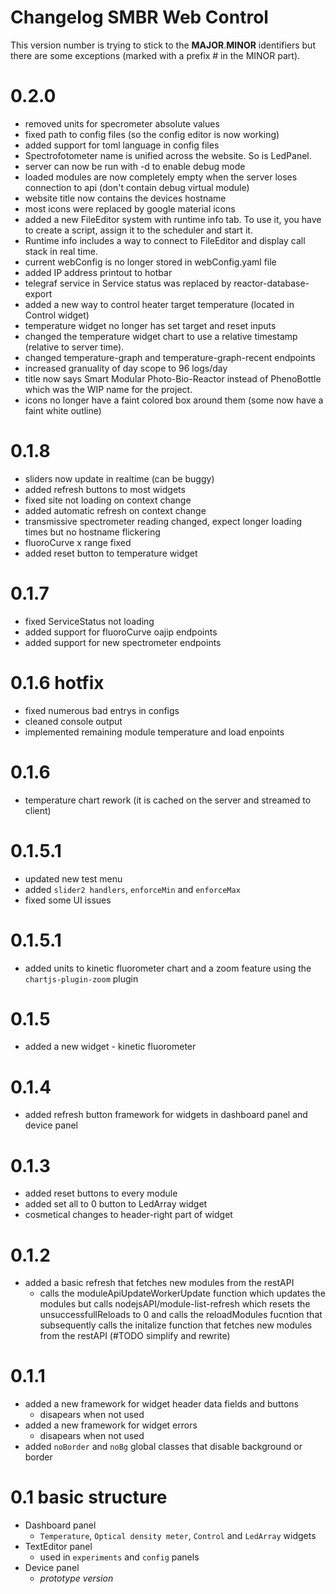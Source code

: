 # Changelog SMBR Web Control
This version number is trying to stick to the __MAJOR__.__MINOR__ identifiers but there are some exceptions (marked with a prefix # in the MINOR part).

# 0.2.0
- removed units for specrometer absolute values
- fixed path to config files (so the config editor is now working)
- added support for toml language in config files
- Spectrofotometer name is unified across the website. So is LedPanel.
- server can now be run with -d to enable debug mode
- loaded modules are now completely empty when the server loses connection to api (don't contain debug virtual module)
- website title now contains the devices hostname
- most icons were replaced by google material icons
- added a new FileEditor system with runtime info tab. To use it, you have to create a script, assign it to the scheduler and start it.
- Runtime info includes a way to connect to FileEditor and display call stack in real time.
- current webConfig is no longer stored in webConfig.yaml file
- added IP address printout to hotbar
- telegraf service in Service status was replaced by reactor-database-export
- added a new way to control heater target temperature (located in Control widget)
- temperature widget no longer has set target and reset inputs
- changed the temperature widget chart to use a relative timestamp (relative to server time).
- changed temperature-graph and temperature-graph-recent endpoints
- increased granuality of day scope to 96 logs/day
- title now says Smart Modular Photo-Bio-Reactor instead of PhenoBottle which was the WIP name for the project.
- icons no longer have a faint colored box around them (some now have a faint white outline)

# 0.1.8
- sliders now update in realtime (can be buggy)
- added refresh buttons to most widgets
- fixed site not loading on context change
- added automatic refresh on context change
- transmissive spectrometer reading changed, expect longer loading times but no hostname flickering
- fluoroCurve x range fixed
- added reset button to temperature widget


# 0.1.7
- fixed ServiceStatus not loading
- added support for fluoroCurve oajip endpoints
- added support for new spectrometer endpoints

# 0.1.6 hotfix
- fixed numerous bad entrys in configs
- cleaned console output
- implemented remaining module temperature and load enpoints

# 0.1.6
- temperature chart rework (it is cached on the server and streamed to client)

# 0.1.5.1
- updated new test menu
- added `slider2 handlers`, `enforceMin` and `enforceMax`
- fixed some UI issues

# 0.1.5.1
- added units to kinetic fluorometer chart and a zoom feature using the `chartjs-plugin-zoom` plugin

# 0.1.5
- added a new widget - kinetic fluorometer

# 0.1.4
- added refresh button framework for widgets in dashboard panel and device panel

# 0.1.3
- added reset buttons to every module
- added set all to 0 button to LedArray widget
- cosmetical changes to header-right part of widget

# 0.1.2
- added a basic refresh that fetches new modules from the restAPI
    - calls the moduleApiUpdateWorkerUpdate function which updates the modules but calls nodejsAPI/module-list-refresh which resets the unsuccessfullReloads to 0 and calls the reloadModules fucntion that subsequently calls the initalize function that fetches new modules from the restAPI (#TODO simplify and rewrite) 

# 0.1.1 
- added a new framework for widget header data fields and buttons
    - disapears when not used
- added a new framework for widget errors
    - disapears when not used
- added `noBorder` and `noBg` global classes that disable background or border

# 0.1 basic structure
- Dashboard panel
    - `Temperature`, `Optical density meter`, `Control` and `LedArray` widgets
- TextEditor panel
    - used in `experiments` and `config` panels
- Device panel
    - *prototype version*
